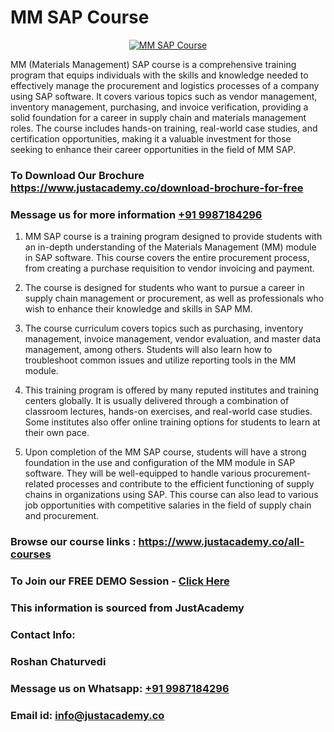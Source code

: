 # MM SAP Course

<p align="center">
  <a href="https://justacademy.co/course-detail/sap-mm-training">
    <img src="https://justacademy.co/storage2/course_image/1709190408_course_image.webp" alt="MM SAP Course">
  </a>
</p>


MM (Materials Management) SAP course is a comprehensive training program that equips individuals with the skills and knowledge needed to effectively manage the procurement and logistics processes of a company using SAP software. It covers various topics such as vendor management, inventory management, purchasing, and invoice verification, providing a solid foundation for a career in supply chain and materials management roles. The course includes hands-on training, real-world case studies, and certification opportunities, making it a valuable investment for those seeking to enhance their career opportunities in the field of MM SAP. 
### To Download Our Brochure https://www.justacademy.co/download-brochure-for-free
### Message us for more information [+91 9987184296](https://api.whatsapp.com/send?phone=919987184296)
1) MM SAP course is a training program designed to provide students with an in-depth understanding of the Materials Management (MM) module in SAP software.
This course covers the entire procurement process, from creating a purchase requisition to vendor invoicing and payment.

2) The course is designed for students who want to pursue a career in supply chain management or procurement, as well as professionals who wish to enhance their knowledge and skills in SAP MM.

3) The course curriculum covers topics such as purchasing, inventory management, invoice management, vendor evaluation, and master data management, among others. Students will also learn how to troubleshoot common issues and utilize reporting tools in the MM module.

4) This training program is offered by many reputed institutes and training centers globally. It is usually delivered through a combination of classroom lectures, hands-on exercises, and real-world case studies. Some institutes also offer online training options for students to learn at their own pace.

5) Upon completion of the MM SAP course, students will have a strong foundation in the use and configuration of the MM module in SAP software. They will be well-equipped to handle various procurement-related processes and contribute to the efficient functioning of supply chains in organizations using SAP. This course can also lead to various job opportunities with competitive salaries in the field of supply chain and procurement.

### Browse our course links : https://www.justacademy.co/all-courses 
### To Join our FREE DEMO Session - [Click Here](https://www.justacademy.co/register-for-course-demo)


### This information is sourced from JustAcademy
### Contact Info:
### Roshan Chaturvedi
### Message us on Whatsapp: [+91 9987184296](https://api.whatsapp.com/send?phone=919987184296)
### Email id: [info@justacademy.co](mailto:info@justacademy.co)
                    